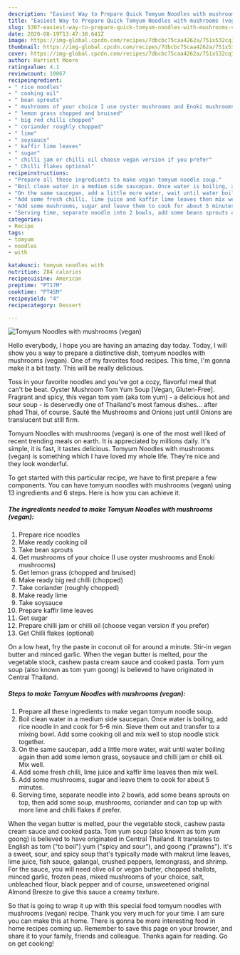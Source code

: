```yaml
---
description: "Easiest Way to Prepare Quick Tomyum Noodles with mushrooms (vegan)"
title: "Easiest Way to Prepare Quick Tomyum Noodles with mushrooms (vegan)"
slug: 5307-easiest-way-to-prepare-quick-tomyum-noodles-with-mushrooms-vegan
date: 2020-08-19T13:47:38.641Z
image: https://img-global.cpcdn.com/recipes/7dbcbc75caa4262a/751x532cq70/tomyum-noodles-with-mushrooms-vegan-recipe-main-photo.jpg
thumbnail: https://img-global.cpcdn.com/recipes/7dbcbc75caa4262a/751x532cq70/tomyum-noodles-with-mushrooms-vegan-recipe-main-photo.jpg
cover: https://img-global.cpcdn.com/recipes/7dbcbc75caa4262a/751x532cq70/tomyum-noodles-with-mushrooms-vegan-recipe-main-photo.jpg
author: Harriett Moore
ratingvalue: 4.1
reviewcount: 10067
recipeingredient:
- " rice noodles"
- " cooking oil"
- " bean sprouts"
- " mushrooms of your choice I use oyster mushrooms and Enoki mushrooms"
- " lemon grass chopped and bruised"
- " big red chilli chopped"
- " coriander roughly chopped"
- " lime"
- " soysauce"
- " kaffir lime leaves"
- " sugar"
- " chilli jam or chilli oil choose vegan version if you prefer"
- " Chilli flakes optional"
recipeinstructions:
- "Prepare all these ingredients to make vegan tomyum noodle soup."
- "Boil clean water in a medium side saucepan. Once water is boiling, add rice noodle in and cook for 5-6 min. Sieve them out and transfer to a mixing bowl. Add some cooking oil and mix well to stop noodle stick together."
- "On the same saucepan, add a little more water, wait until water boiling again then add some lemon grass, soysauce and chilli jam or chilli oil. Mix well."
- "Add some fresh chilli, lime juice and kaffir lime leaves then mix well."
- "Add some mushrooms, sugar and leave them to cook for about 5 minutes."
- "Serving time, separate noodle into 2 bowls, add some beans sprouts on top, then add some soup, mushrooms, coriander and can top up with more lime and chilli flakes if prefer."
categories:
- Recipe
tags:
- tomyum
- noodles
- with

katakunci: tomyum noodles with 
nutrition: 284 calories
recipecuisine: American
preptime: "PT17M"
cooktime: "PT45M"
recipeyield: "4"
recipecategory: Dessert

---
```



![Tomyum Noodles with mushrooms (vegan)](https://img-global.cpcdn.com/recipes/7dbcbc75caa4262a/751x532cq70/tomyum-noodles-with-mushrooms-vegan-recipe-main-photo.jpg)

Hello everybody, I hope you are having an amazing day today. Today, I will show you a way to prepare a distinctive dish, tomyum noodles with mushrooms (vegan). One of my favorites food recipes. This time, I'm gonna make it a bit tasty. This will be really delicious.

Toss in your favorite noodles and you&#39;ve got a cozy, flavorful meal that can&#39;t be beat. Oyster Mushroom Tom Yum Soup [Vegan, Gluten-Free]. Fragrant and spicy, this vegan tom yam (aka tom yum) - a delicious hot and sour soup - is deservedly one of Thailand&#39;s most famous dishes… after phad Thai, of course. Sauté the Mushrooms and Onions just until Onions are translucent but still firm.

Tomyum Noodles with mushrooms (vegan) is one of the most well liked of recent trending meals on earth. It is appreciated by millions daily. It's simple, it is fast, it tastes delicious. Tomyum Noodles with mushrooms (vegan) is something which I have loved my whole life. They're nice and they look wonderful.


To get started with this particular recipe, we have to first prepare a few components. You can have tomyum noodles with mushrooms (vegan) using 13 ingredients and 6 steps. Here is how you can achieve it.

<!--inarticleads1-->

##### The ingredients needed to make Tomyum Noodles with mushrooms (vegan):

1. Prepare  rice noodles
1. Make ready  cooking oil
1. Take  bean sprouts
1. Get  mushrooms of your choice (I use oyster mushrooms and Enoki mushrooms)
1. Get  lemon grass (chopped and bruised)
1. Make ready  big red chilli (chopped)
1. Take  coriander (roughly chopped)
1. Make ready  lime
1. Take  soysauce
1. Prepare  kaffir lime leaves
1. Get  sugar
1. Prepare  chilli jam or chilli oil (choose vegan version if you prefer)
1. Get  Chilli flakes (optional)


On a low heat, fry the paste in coconut oil for around a minute. Stir-in vegan butter and minced garlic. When the vegan butter is melted, pour the vegetable stock, cashew pasta cream sauce and cooked pasta. Tom yum soup (also known as tom yum goong) is believed to have originated in Central Thailand. 

<!--inarticleads2-->

##### Steps to make Tomyum Noodles with mushrooms (vegan):

1. Prepare all these ingredients to make vegan tomyum noodle soup.
1. Boil clean water in a medium side saucepan. Once water is boiling, add rice noodle in and cook for 5-6 min. Sieve them out and transfer to a mixing bowl. Add some cooking oil and mix well to stop noodle stick together.
1. On the same saucepan, add a little more water, wait until water boiling again then add some lemon grass, soysauce and chilli jam or chilli oil. Mix well.
1. Add some fresh chilli, lime juice and kaffir lime leaves then mix well.
1. Add some mushrooms, sugar and leave them to cook for about 5 minutes.
1. Serving time, separate noodle into 2 bowls, add some beans sprouts on top, then add some soup, mushrooms, coriander and can top up with more lime and chilli flakes if prefer.


When the vegan butter is melted, pour the vegetable stock, cashew pasta cream sauce and cooked pasta. Tom yum soup (also known as tom yum goong) is believed to have originated in Central Thailand. It translates to English as tom (&#34;to boil&#34;) yum (&#34;spicy and sour&#34;), and goong (&#34;prawns&#34;). It&#39;s a sweet, sour, and spicy soup that&#39;s typically made with makrut lime leaves, lime juice, fish sauce, galangal, crushed peppers, lemongrass, and shrimp. For the sauce, you will need olive oil or vegan butter, chopped shallots, minced garlic, frozen peas, mixed mushrooms of your choice, salt, unbleached flour, black pepper and of course, unsweetened original Almond Breeze to give this sauce a creamy texture. 

So that is going to wrap it up with this special food tomyum noodles with mushrooms (vegan) recipe. Thank you very much for your time. I am sure you can make this at home. There is gonna be more interesting food in home recipes coming up. Remember to save this page on your browser, and share it to your family, friends and colleague. Thanks again for reading. Go on get cooking!

